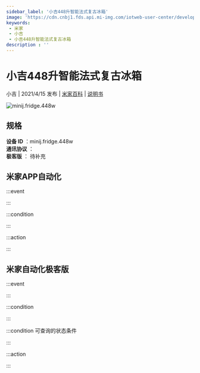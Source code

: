 ```yaml
---
sidebar_label: '小吉448升智能法式复古冰箱'
image: 'https://cdn.cnbj1.fds.api.mi-img.com/iotweb-user-center/developer_1679070518624cVmIyp7g.png?GalaxyAccessKeyId=AKVGLQWBOVIRQ3XLEW&Expires=9223372036854775807&Signature=2c0ttTAiVYfUgXE4bJpBo1RTbVY='
keywords: 
 - 米家
 - 小吉
 - 小吉448升智能法式复古冰箱
description : ''
---
```

# 小吉448升智能法式复古冰箱

小吉 | 2021/4/15 发布 | [米家百科](https://home.mi.com/webapp/content/baike/product/index.html?model=minij.fridge.448w) | [说明书](https://home.mi.com/views/introduction.html?model=minij.fridge.448w&region=cn)

![minij.fridge.448w](https://cdn.cnbj1.fds.api.mi-img.com/iotweb-user-center/developer_1679070518624cVmIyp7g.png?GalaxyAccessKeyId=AKVGLQWBOVIRQ3XLEW&Expires=9223372036854775807&Signature=2c0ttTAiVYfUgXE4bJpBo1RTbVY=)

## 规格  
> 
**设备 ID** ：minij.fridge.448w  
**通讯协议** ：  
**极客版**  ： 待补充 


## 米家APP自动化  

:::event  

:::

:::condition  

:::

:::action   

:::

## 米家自动化极客版  

:::event  

:::

:::condition  

:::

:::condition 可查询的状态条件  

:::

:::action  

:::

        
